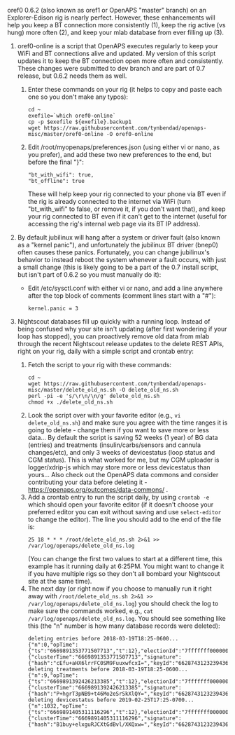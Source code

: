 oref0 0.6.2 (also known as oref1 or OpenAPS "master" branch) on an Explorer-Edison rig is nearly perfect. However, these enhancements will help you keep a BT connection more consistently (1), keep the rig active (vs hung) more often (2), and keep your mlab database from ever filling up (3).

1. oref0-online is a script that OpenAPS executes regularly to keep your WiFi and BT connections alive and updated. My version of this script updates it to keep the BT connection open more often and consistently. These changes were submitted to dev branch and are part of 0.7 release, but 0.6.2 needs them as well.
   1. Enter these commands on your rig (it helps to copy and paste each one so you don't make any typos):
       ```
       cd ~
       exefile=`which oref0-online`
       cp -p $exefile ${exefile}.backup1
       wget https://raw.githubusercontent.com/tynbendad/openaps-misc/master/oref0-online -O oref0-online
       
       ```
   1. Edit /root/myopenaps/preferences.json (using either vi or nano, as you prefer), and add these two new preferences to the end, but before the final "}":
       ```
       "bt_with_wifi": true,
       "bt_offline": true
       
       ```
       These will help keep your rig connected to your phone via BT even if the rig is already connected to the internet via WiFi (turn "bt_with_wifi" to false, or remove it, if you don't want that), and keep your rig connected to BT even if it can't get to the internet (useful for accessing the rig's internal web page via its BT IP address).

1. By default jubilinux will hang after a system or driver fault (also known as a "kernel panic"), and unfortunately the jubilinux BT driver (bnep0) often causes these panics. Fortunately, you can change jubilinux's behavior to instead reboot the system whenever a fault occurs, with just a small change (this is likely going to be a part of the 0.7 install script, but isn't part of 0.6.2 so you must manually do it):
   * Edit /etc/sysctl.conf with either vi or nano, and add a line anywhere after the top block of comments (comment lines start with a "#"):
       ```
       kernel.panic = 3
       
       ```
 1. Nightscout databases fill up quickly with a running loop. Instead of being confused why your site isn't updating (after first wondering if your loop has stopped), you can proactively remove old data from mlab through the recent Nightscout release updates to the delete REST APIs, right on your rig, daily with a simple script and crontab entry:
    1. Fetch the script to your rig with these commands:
        ```
        cd ~
        wget https://raw.githubusercontent.com/tynbendad/openaps-misc/master/delete_old_ns.sh -O delete_old_ns.sh
        perl -pi -e 's/\r\n/\n/g' delete_old_ns.sh
        chmod +x ./delete_old_ns.sh
        
        ```
    1. Look the script over with your favorite editor (e.g., `vi delete_old_ns.sh`) and make sure you agree with the time ranges it is going to delete - change them if you want to save more or less data... By default the script is saving 52 weeks (1 year) of BG data (entries) and treatments (insulin/carbs/sensors and cannula changes/etc), and only 3 weeks of devicestatus (loop status and CGM status). This is what worked for me, but my CGM uploader is logger/xdrip-js which may store more or less devicestatus than yours... Also check out the OpenAPS data commons and consider contributing your data before deleting it - https://openaps.org/outcomes/data-commons/ .
    1. Add a crontab entry to run the script daily, by using `crontab -e` which should open your favorite editor (if it doesn't choose your preferred editor you can exit without saving and use `select-editor` to change the editor). The line you should add to the end of the file is:
        ```
        25 18 * * * /root/delete_old_ns.sh 2>&1 >> /var/log/openaps/delete_old_ns.log
        
        ```
        (You can change the first two values to start at a different time, this example has it running daily at 6:25PM. You might want to change it if you have multiple rigs so they don't all bombard your Nightscout site at the same time).
    1. The next day (or right now if you choose to manually run it right away with `/root/delete_old_ns.sh 2>&1 >> /var/log/openaps/delete_old_ns.log`) you should check the log to make sure the commands worked, e.g., `cat /var/log/openaps/delete_old_ns.log`. You should see something like this (the "n" number is how many database records were deleted):
        ```
        deleting entries before 2018-03-19T18:25-0600...
        {"n":0,"opTime":{"ts":"6669891353771507713","t":12},"electionId":"7fffffff000000000000000c","ok":1,"operationTime":"6669891353771507713","$clusterTime":{"clusterTime":"6669891353771507713","signature":{"hash":"cEfu+aHX6lrrFC0SM9FuuxwfcxI=","keyId":"6628743123239436289"}}}
        deleting treatments before 2018-03-19T18:25-0600...
        {"n":9,"opTime":{"ts":"6669891392426213385","t":12},"electionId":"7fffffff000000000000000c","ok":1,"operationTime":"6669891392426213385","$clusterTime":{"clusterTime":"6669891392426213385","signature":{"hash":"P+hgrT3pNB9+t46Mo2eSrSkXlQY=","keyId":"6628743123239436289"}}}
        deleting devicestatus before 2019-02-25T17:25-0700...
        {"n":1032,"opTime":{"ts":"6669891405311116296","t":12},"electionId":"7fffffff000000000000000c","ok":1,"operationTime":"6669891405311116296","$clusterTime":{"clusterTime":"6669891405311116296","signature":{"hash":"B1buy+elxguRJCXtGdBvl/XKQxw=","keyId":"6628743123239436289"}}}
        ```
